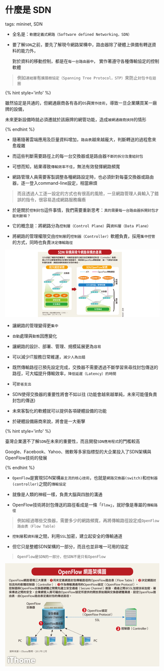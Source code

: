 # 什麼是 SDN

tags: mininet, SDN

<!--sec data-title="什麼是 SDN？" data-id="1" data-nopdf="true" data-collapse=false ces-->

- 全名是：`軟體定義式網路（Software defined Networking，SDN）`

- 要了解`SDN`之前，要先了解現今網路架構中，路由器除了硬體上俱備有轉送資料的能力外，

  對於資料的移動控制，都是在`每一台路由器中`， 實作著遵守各種傳輸協定的控制軟體
> 例如`連結層`有`擴展樹協定（Spanning Tree Protocol，STP）`來防止`封包卡在迴圈`

{% hint style='info' %}

雖然協定是共通的，但網通廠商各有各的`OS`與`實作技術`，導致一旦企業購買某一廠牌的設備，

未來更新設備時就必須遷就於該廠牌的網管功能，造成`被網通廠商挾持`的情形

{% endhint %}

<!--endsec-->

<!--sec data-title="現今這樣不是沒什麼問題嘛？" data-id="2" data-nopdf="true" data-collapse=false ces-->

- 隨著隨著雲端應用及巨量資料增加，`路由表`越來越龐大，判斷轉送的過程愈來愈複雜

- 而這些判斷需要路徑上的每一台交換器或是路由器`不斷的拆分及重組封包`

- 可想而知，結果導致`傳輸效率不佳`，無法有效發揮網路頻寬

- 網路管理人員需要客製調整各種網路設定時，也必須針對每臺交換器或路由器，逐一登入command-line設定，相當麻煩
> 而且透過人工逐一設定的方式也有很高的風險，一旦網路管理人員輸入了錯誤的指令，很容易造成網路服務癱瘓

- 於是關於`控制封包`這件事情，我們需要重新思考：`真的需要每一台路由器拆開封包才能判斷嘛？`

<!--endsec-->

<!--sec data-title="所以SDN做了什麼？" data-id="3" data-nopdf="true" data-collapse=false ces-->

- 它的概念是：將網路分為`控制層（Control Plane）`與`資料層（Data Plane）`

- 將網路的管理權限交由`控制層`的`控制器（Controller）`軟體負責，採用`集中控管`的方式，同時也負責`決定傳輸路徑`

![SDN](../image/SDN.png)

<!--endsec-->

<!--sec data-title="SDN帶來的好處？" data-id="4" data-nopdf="true" data-collapse=false ces-->

- 讓網路的管理變得更`集中`

- `自動`處理與`動態`因應變化

- 讓網路的設計、部署、管理、規模延展更為`容易`

- 可以減少IT服務日常維運，`減少人為出錯`

- 既然傳輸路徑已預先設定完成，交換器不需要透過不斷學習來尋找封包傳送的路徑，可大幅提升傳輸效率，`降低延遲（Latency）的時間`

- 可`節省支出`

<!--endsec-->

<!--sec data-title="所以網通廠怎麼看SDN？" data-id="5" data-nopdf="true" data-collapse=false ces-->

- SDN使得交換器的重要性將會不如以往 (功能會越來越單純，未來可能僅負責封包的傳送)

- 未來客製化的軟體就可以提供各項硬體設備的功能

- 於硬體設備廠商來說，將會是一大衝擊

<!--endsec-->

{% hint style='info' %}

臺灣企業還不了解`SDN`在未來的重要性，而且開發`SDN應用程式`的門檻較高

Google、Facebook、Yahoo、微軟等多家指標型的大企業投入了SDN架構與OpenFlow技術的發展

{% endhint %}

<!--sec data-title="我剛好像看到OpenFlow，那是什麼？ 跟SDN是什麼關係" data-id="6" data-nopdf="true" data-collapse=false ces-->

- `OpenFlow`是實現SDN架構`最主流的核心技術`，也就是`網路交換器(switch)`和`控制器(controller)`之間的`傳輸協定`

- 就像是人類的神經一樣，負責大腦與四肢的溝通

- OpenFlow技術將封包傳送的路徑看成是一條「`Flow`」，就好像是專屬的`傳輸路徑`
> 例如經過哪些交換器，需要多少的網路頻寬，再將傳輸路徑設定成`OpenFlow路由表（Flow Table）`

- `控制層`和`資料層`之間，利用`SSL`加密，建立起安全的傳輸通道

- 但它只是整體SDN架構的一部分，而且也並非唯一可用的協定
> `OpenFlow是SDN的一部分，但SDN不是只有OpenFlow`

![OpenFlow](../image/Openflow.png)

<!--endsec-->
